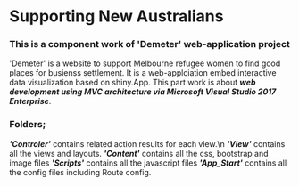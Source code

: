 # Supporting New Australians

### This is a component work of 'Demeter' web-application project
'Demeter' is a website to support Melbourne refugee women to find good places for busienss settlement. It is a web-applciation embed interactive data visualization based on shiny.App.
This part work is about ***web development using MVC architecture via Microsoft Visual Studio 2017 Enterprise***.

### Folders;
***'Controler'*** contains related action results for each view.\n
***'View'*** contains all the views and layouts.
***'Content'*** contains all the css, bootstrap and image files
***'Scripts'*** contains all the javascript files
***'App_Start'*** contains all the config files including Route config.

